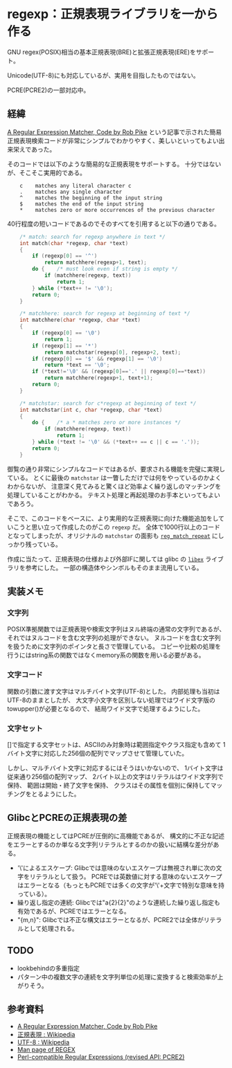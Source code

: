 # regexp：正規表現ライブラリを一から作る

GNU regex(POSIX)相当の基本正規表現(BRE)と拡張正規表現(ERE)をサポート。

Unicode(UTF-8)にも対応しているが、実用を目指したものではない。

PCRE(PCRE2)の一部対応中。

## 経緯

[A Regular Expression Matcher, Code by Rob Pike](https://www.cs.princeton.edu/courses/archive/spr09/cos333/beautiful.html)
 という記事で示された簡易正規表現検索コードが非常にシンプルでわかりやすく、美しいといってもよい出来栄えであった。

そのコードでは以下のような簡易的な正規表現をサポートする。
十分ではないが、そこそこ実用的である。

```text
    c    matches any literal character c
    .    matches any single character
    ^    matches the beginning of the input string
    $    matches the end of the input string
    *    matches zero or more occurrences of the previous character
```

40行程度の短いコードであるのでそのすべてを引用すると以下の通りである。

```c
    /* match: search for regexp anywhere in text */
    int match(char *regexp, char *text)
    {
        if (regexp[0] == '^')
            return matchhere(regexp+1, text);
        do {    /* must look even if string is empty */
            if (matchhere(regexp, text))
                return 1;
        } while (*text++ != '\0');
        return 0;
    }

    /* matchhere: search for regexp at beginning of text */
    int matchhere(char *regexp, char *text)
    {
        if (regexp[0] == '\0')
            return 1;
        if (regexp[1] == '*')
            return matchstar(regexp[0], regexp+2, text);
        if (regexp[0] == '$' && regexp[1] == '\0')
            return *text == '\0';
        if (*text!='\0' && (regexp[0]=='.' || regexp[0]==*text))
            return matchhere(regexp+1, text+1);
        return 0;
    }

    /* matchstar: search for c*regexp at beginning of text */
    int matchstar(int c, char *regexp, char *text)
    {
        do {    /* a * matches zero or more instances */
            if (matchhere(regexp, text))
                return 1;
        } while (*text != '\0' && (*text++ == c || c == '.'));
        return 0;
    }
```

御覧の通り非常にシンプルなコードではあるが、要求される機能を完璧に実現している。
とくに最後の `matchstar` は一瞥しただけでは何をやっているのかよくわからないが、
注意深く見てみると驚くほど効率よく繰り返しのマッチングを処理していることがわかる。
テキスト処理と再起処理のお手本といってもよいであろう。

そこで、このコードをベースに、より実用的な正規表現に向けた機能追加をしていこうと思い立って作成したのがこの `regexp` だ。
全体で1000行以上のコードとなってしまったが、オリジナルの `matchstar` の面影も [`reg_match_repeat`](https://github.com/levelevel/regexp/blob/04bdfde000516cbc8ee990de5ddbe533e6a99a44/regexp.c#L1344) にしっかり残っている。

作成に当たって、正規表現の仕様および外部IFに関しては glibc の
 [`libex`](https://linuxjm.osdn.jp/html/LDP_man-pages/man3/regex.3.html) ライブラリを参考にした。
一部の構造体やシンボルもそのまま流用している。

## 実装メモ

### 文字列

POSIX準拠関数では正規表現や検索文字列はヌル終端の通常の文字列であるが、それではヌルコードを含む文字列の処理ができない。
ヌルコードを含む文字列を扱うために文字列のポインタと長さで管理している。
コピーや比較の処理を行うにはstring系の関数ではなくmemory系の関数を用いる必要がある。

### 文字コード

関数の引数に渡す文字はマルチバイト文字(UTF-8)とした。
内部処理も当初はUTF-8のままとしたが、
大文字小文字を区別しない処理ではワイド文字版のtowupper()が必要となるので、
結局ワイド文字で処理するようにした。

### 文字セット

[]で指定する文字セットは、ASCIIのみ対象時は範囲指定やクラス指定も含めて
1バイト文字に対応した256個の配列でマップさせて管理していた。

しかし、マルチバイト文字に対応するにはそうはいかないので、
1バイト文字は従来通り256個の配列マップ、
2バイト以上の文字はリテラルはワイド文字列で保持、
範囲は開始・終了文字を保持、
クラスはその属性を個別に保持してマッチングをとるようにした。

## GlibcとPCREの正規表現の差

正規表現の機能としてはPCREが圧倒的に高機能であるが、
構文的に不正な記述をエラーとするのか単なる文字列リテラルとするのかの扱いに結構な差分がある。

- '\\'によるエスケープ: Glibcでは意味のないエスケープは無視され単に次の文字をリテラルとして扱う。
PCREでは英数値に対する意味のないエスケープはエラーとなる（もっともPCREでは多くの文字が'\\'+文字で特別な意味を持っている）。
- 繰り返し指定の連続: Glibcでは"a{2}{2}"のような連続した繰り返し指定も有効であるが、PCREではエラーとなる。
- "{m,n}": Glibcでは不正な構文はエラーとなるが、PCRE2では全体がリテラルとして処理される。

## TODO

- lookbehindの多重指定
- パターン中の複数文字の連続を文字列単位の処理に変換すると検索効率が上がりそう。

## 参考資料

- [A Regular Expression Matcher, Code by Rob Pike](https://www.cs.princeton.edu/courses/archive/spr09/cos333/beautiful.html)
- [正規表現 : Wikipedia](https://ja.wikipedia.org/wiki/%E6%AD%A3%E8%A6%8F%E8%A1%A8%E7%8F%BE)
- [UTF-8 : Wikipedia](https://ja.wikipedia.org/wiki/UTF-8)
- [Man page of REGEX](https://linuxjm.osdn.jp/html/LDP_man-pages/man3/regex.3.html)
- [Perl-compatible Regular Expressions (revised API: PCRE2)](https://www.pcre.org/current/doc/html/index.html)
